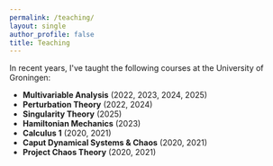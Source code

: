```yaml
---
permalink: /teaching/
layout: single
author_profile: false
title: Teaching
---
```


In recent years, I've taught the following courses at the University of Groningen:

* **Multivariable Analysis** (2022, 2023, 2024, 2025)
* **Perturbation Theory** (2022, 2024)
* **Singularity Theory** (2025)
* **Hamiltonian Mechanics** (2023)
* **Calculus 1** (2020, 2021)
* **Caput Dynamical Systems & Chaos** (2020, 2021)
* **Project Chaos Theory** (2020, 2021)

